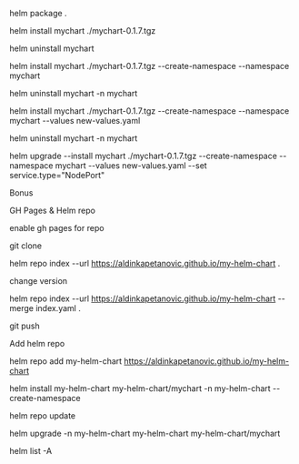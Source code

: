helm package .

helm install mychart ./mychart-0.1.7.tgz

helm uninstall mychart

helm install mychart ./mychart-0.1.7.tgz --create-namespace --namespace mychart

helm uninstall mychart -n mychart

helm install mychart ./mychart-0.1.7.tgz --create-namespace --namespace mychart --values new-values.yaml

helm uninstall mychart -n mychart

helm upgrade --install mychart ./mychart-0.1.7.tgz --create-namespace --namespace mychart --values new-values.yaml --set service.type="NodePort"


Bonus

GH Pages & Helm repo

enable gh pages for repo

git clone 

helm repo index --url https://aldinkapetanovic.github.io/my-helm-chart .

change version

helm repo index --url https://aldinkapetanovic.github.io/my-helm-chart --merge index.yaml . 


git push


Add helm repo

helm repo add my-helm-chart https://aldinkapetanovic.github.io/my-helm-chart

helm install my-helm-chart my-helm-chart/mychart -n my-helm-chart --create-namespace



helm repo update

helm upgrade -n my-helm-chart my-helm-chart my-helm-chart/mychart

helm list -A